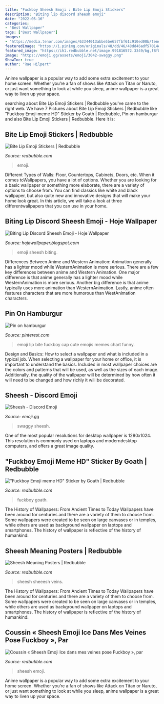 ```yaml
---
title: "Fuckboy Sheesh Emoji : Bite Lip Emoji Stickers"
description: "Biting lip discord sheesh emoji"
date: "2022-05-16"
categories:
- "Best Wallpaper"
tags: ["Best Wallpaper"]
images:
- "https://media.tenor.com/images/63344013abbe5be657fbf61c910ed08b/tenor.gif"
featuredImage: "https://i.pinimg.com/originals/48/dd/46/48dd46adf57014e8ac38980f557dd800.jpg"
featured_image: "https://ih1.redbubble.net/image.991816572.3349/bg,f8f8f8-flat,750x,075,f-pad,750x1000,f8f8f8.jpg"
image: "https://emoji.gg/assets/emoji/3042-swaggy.png"
ShowToc: true
author: "Rae Hilpert"
---
```



Anime wallpaper is a popular way to add some extra excitement to your home screen. Whether you’re a fan of shows like Attack on Titan or Naruto, or just want something to look at while you sleep, anime wallpaper is a great way to liven up your space.

	

		
searching about Bite Lip Emoji Stickers | Redbubble you've came to the right web. We have 7 Pictures about Bite Lip Emoji Stickers | Redbubble like &quot;Fuckboy Emoji meme HD&quot; Sticker by Goath | Redbubble, Pin on hamburgur and also Bite Lip Emoji Stickers | Redbubble. Here it is:
		
    
## Bite Lip Emoji Stickers | Redbubble

<img loading=lazy src="https://ih1.redbubble.net/image.2268600160.5595/st,small,507x507-pad,600x600,f8f8f8.jpg" onerror="this.onerror=null;this.src='https://tse1.mm.bing.net/th?id=OIP.G75whN-T009QXczD2LUKBQHaHa&amp;pid=15.1';" alt="Bite Lip Emoji Stickers | Redbubble">

_Source: redbubble.com_

>emoji. 

	

Different Types of Walls: Floor, Countertops, Cabinets, Doors, etc.
When it comes toWallpapers, you have a lot of options. Whether you are looking for a basic wallpaper or something more elaborate, there are a variety of options to choose from. You can find classics like white and black wallpaper, but also quite new and innovative designs that will make your home look great. In this article, we will take a look at three differentwallpapers that you can use in your home.

    
## Biting Lip Discord Sheesh Emoji - Hoje Wallpaper

<img loading=lazy src="https://media.tenor.com/images/63344013abbe5be657fbf61c910ed08b/tenor.gif" onerror="this.onerror=null;this.src='https://tse1.mm.bing.net/th?id=OIP.YzRAE6u-W-ZX-_YckQ7QiwAAAA&amp;pid=15.1';" alt="Biting Lip Discord Sheesh Emoji - Hoje Wallpaper">

_Source: hojewallpaper.blogspot.com_

>emoji sheesh biting. 

	

Differences Between Anime and Western Animation: Animation generally has a lighter mood while WesternAnimation is more serious.
There are a few key differences between anime and Western Animation. One major difference is that anime generally has a lighter mood while WesternAnimation is more serious. Another big difference is that anime typically uses more animation than WesternAnimation. Lastly, anime often features characters that are more humorous than WestAnimation characters.

    
## Pin On Hamburgur

<img loading=lazy src="https://i.pinimg.com/originals/48/dd/46/48dd46adf57014e8ac38980f557dd800.jpg" onerror="this.onerror=null;this.src='https://tse3.mm.bing.net/th?id=OIP.EaO0dsGv7I8BMi4o5jhk9QHaEK&amp;pid=15.1';" alt="Pin on hamburgur">

_Source: pinterest.com_

>emoji lip bite fuckboy cap cute emojis memes chart funny. 

	

Design and Basics: How to select a wallpaper and what is included in a typical job.
When selecting a wallpaper for your home or office, it is important to understand the basics. Included in most wallpaper choices are the colors and patterns that will be used, as well as the sizes of each image. Additionally, the quality of the wallpaper will be determined by how often it will need to be changed and how richly it will be decorated.

    
## Sheesh - Discord Emoji

<img loading=lazy src="https://emoji.gg/assets/emoji/3042-swaggy.png" onerror="this.onerror=null;this.src='https://tse3.mm.bing.net/th?id=OIP.VGInm-e8QRtox7lAOMgo6AAAAA&amp;pid=15.1';" alt="Sheesh - Discord Emoji">

_Source: emoji.gg_

>swaggy sheesh. 

	

One of the most popular resolutions for desktop wallpaper is 1280x1024. This resolution is commonly used on laptops and moderndesktop computers, and offers a great image quality.

    
## &quot;Fuckboy Emoji Meme HD&quot; Sticker By Goath | Redbubble

<img loading=lazy src="https://ih1.redbubble.net/image.991816572.3349/bg,f8f8f8-flat,750x,075,f-pad,750x1000,f8f8f8.jpg" onerror="this.onerror=null;this.src='https://tse3.mm.bing.net/th?id=OIP.ZpenmaSVIB0stZ8tj1tFxwHaJ4&amp;pid=15.1';" alt="&quot;Fuckboy Emoji meme HD&quot; Sticker by Goath | Redbubble">

_Source: redbubble.com_

>fuckboy goath. 

	

The History of Wallpapers: From Ancient Times to Today
Wallpapers have been around for centuries and there are a variety of them to choose from. Some wallpapers were created to be seen on large canvases or in temples, while others are used as background wallpaper on laptops and smartphones. The history of wallpaper is reflective of the history of humankind.

    
## Sheesh Meaning Posters | Redbubble

<img loading=lazy src="https://ih1.redbubble.net/image.2379201111.2902/poster,504x498,f8f8f8-pad,600x600,f8f8f8.jpg" onerror="this.onerror=null;this.src='https://tse4.mm.bing.net/th?id=OIP.tRLWD00SUPXd7r4Vaho-SAHaHa&amp;pid=15.1';" alt="Sheesh Meaning Posters | Redbubble">

_Source: redbubble.com_

>sheesh sheeesh veins. 

	

The History of Wallpapers: From Ancient Times to Today
Wallpapers have been around for centuries and there are a variety of them to choose from. Some wallpapers were created to be seen on large canvases or in temples, while others are used as background wallpaper on laptops and smartphones. The history of wallpaper is reflective of the history of humankind.

    
## Coussin « Sheesh Emoji Ice Dans Mes Veines Pose Fuckboy », Par

<img loading=lazy src="https://ih1.redbubble.net/image.2379195798.2752/throwpillow,small,600x-bg,f8f8f8-c,0,120,600,600.jpg" onerror="this.onerror=null;this.src='https://tse3.mm.bing.net/th?id=OIP.c1v6ogKVax6EoS_RsDb1IAHaHa&amp;pid=15.1';" alt="Coussin « Sheesh Emoji Ice dans mes veines pose Fuckboy », par">

_Source: redbubble.com_

>sheesh emoji. 

	

Anime wallpaper is a popular way to add some extra excitement to your home screen. Whether you’re a fan of shows like Attack on Titan or Naruto, or just want something to look at while you sleep, anime wallpaper is a great way to liven up your space.

